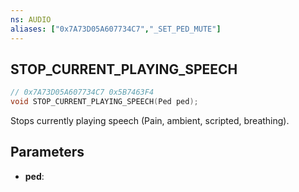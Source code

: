 ```yaml
---
ns: AUDIO
aliases: ["0x7A73D05A607734C7","_SET_PED_MUTE"]
---
```

## STOP_CURRENT_PLAYING_SPEECH

```c
// 0x7A73D05A607734C7 0x5B7463F4
void STOP_CURRENT_PLAYING_SPEECH(Ped ped);
```

Stops currently playing speech (Pain, ambient, scripted, breathing).

## Parameters
* **ped**:

